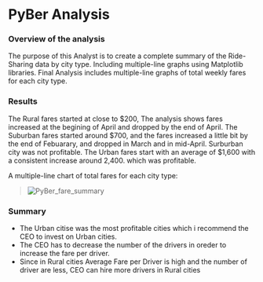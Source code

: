 # PyBer Analysis
### Overview of the analysis
The purpose of this Analyst is to create a complete summary of the Ride-Sharing data by city type. Including multiple-line graphs using Matplotlib libraries.
Final Analysis includes multiple-line graphs of total weekly fares for each city type.
### Results
The Rural fares started at close to $200, The analysis shows fares increased at the begining of April and dropped by the end of April.
The Suburban fares started around $700, and the fares increased a little bit by the end of Febuarary, and dropped in March and in mid-April. Surburban city was not profitable.
The Urban fares start with an average of $1,600 with a consistent increase around 2,400. which was profitable.

A multiple-line chart of total fares for each city type:
> ![PyBer_fare_summary](https://user-images.githubusercontent.com/97934695/157353067-2c0de915-9ba5-4265-9139-59c87a96446f.png)

### Summary
- The Urban citise was the most profitable cities which i recommend the CEO to invest on Urban cities.
- The CEO has to decrease the number of the drivers in oreder to increase the fare per driver.
- Since in Rural cities Average Fare per Driver is high and the number of driver are less, CEO can hire more drivers in Rural cities 
